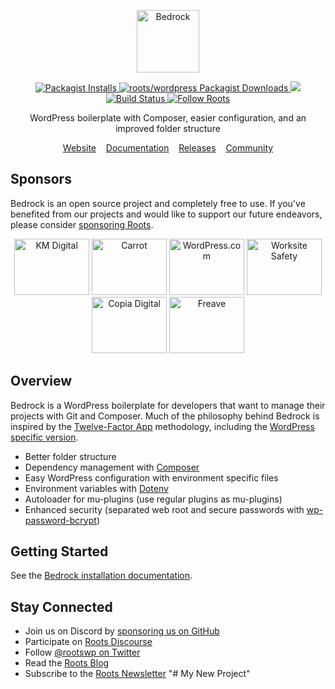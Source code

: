 <p align="center">
  <a href="https://roots.io/bedrock/">
    <img alt="Bedrock" src="https://cdn.roots.io/app/uploads/logo-bedrock.svg" height="100">
  </a>
</p>

<p align="center">
  <a href="https://packagist.org/packages/roots/bedrock">
    <img alt="Packagist Installs" src="https://img.shields.io/packagist/dt/roots/bedrock?label=projects%20created&colorB=2b3072&colorA=525ddc&style=flat-square">
  </a>

  <a href="https://packagist.org/packages/roots/wordpress">
    <img alt="roots/wordpress Packagist Downloads" src="https://img.shields.io/packagist/dt/roots/wordpress?label=roots%2Fwordpress%20downloads&logo=roots&logoColor=white&colorB=2b3072&colorA=525ddc&style=flat-square">
  </a>
  
  <img src="https://img.shields.io/badge/dynamic/json.svg?url=https://raw.githubusercontent.com/roots/bedrock/master/composer.json&label=wordpress&logo=roots&logoColor=white&query=$.require[%22roots/wordpress%22]&colorB=2b3072&colorA=525ddc&style=flat-square">

  <a href="https://github.com/roots/bedrock/actions/workflows/ci.yml">
    <img alt="Build Status" src="https://img.shields.io/github/actions/workflow/status/roots/bedrock/ci.yml?branch=master&logo=github&label=CI&style=flat-square">
  </a>

  <a href="https://twitter.com/rootswp">
    <img alt="Follow Roots" src="https://img.shields.io/badge/follow%20@rootswp-1da1f2?logo=twitter&logoColor=ffffff&message=&style=flat-square">
  </a>
</p>

<p align="center">WordPress boilerplate with Composer, easier configuration, and an improved folder structure</p>

<p align="center">
  <a href="https://roots.io/bedrock/">Website</a> &nbsp;&nbsp; <a href="https://roots.io/bedrock/docs/installation/">Documentation</a> &nbsp;&nbsp; <a href="https://github.com/roots/bedrock/releases">Releases</a> &nbsp;&nbsp; <a href="https://discourse.roots.io/">Community</a>
</p>

## Sponsors

Bedrock is an open source project and completely free to use. If you've benefited from our projects and would like to support our future endeavors, please consider [sponsoring Roots](https://github.com/sponsors/roots).

<div align="center">
<a href="https://k-m.com/"><img src="https://cdn.roots.io/app/uploads/km-digital.svg" alt="KM Digital" width="120" height="90"></a> <a href="https://carrot.com/"><img src="https://cdn.roots.io/app/uploads/carrot.svg" alt="Carrot" width="120" height="90"></a> <a href="https://wordpress.com/"><img src="https://cdn.roots.io/app/uploads/wordpress.svg" alt="WordPress.com" width="120" height="90"></a> <a href="https://worksitesafety.ca/careers/"><img src="https://cdn.roots.io/app/uploads/worksite-safety.svg" alt="Worksite Safety" width="120" height="90"></a> <a href="https://www.copiadigital.com/"><img src="https://cdn.roots.io/app/uploads/copia-digital.svg" alt="Copia Digital" width="120" height="90"></a> <a href="https://www.freave.com/"><img src="https://cdn.roots.io/app/uploads/freave.svg" alt="Freave" width="120" height="90"></a>
</div>

## Overview

Bedrock is a WordPress boilerplate for developers that want to manage their projects with Git and Composer. Much of the philosophy behind Bedrock is inspired by the [Twelve-Factor App](http://12factor.net/) methodology, including the [WordPress specific version](https://roots.io/twelve-factor-wordpress/).

- Better folder structure
- Dependency management with [Composer](https://getcomposer.org)
- Easy WordPress configuration with environment specific files
- Environment variables with [Dotenv](https://github.com/vlucas/phpdotenv)
- Autoloader for mu-plugins (use regular plugins as mu-plugins)
- Enhanced security (separated web root and secure passwords with [wp-password-bcrypt](https://github.com/roots/wp-password-bcrypt))

## Getting Started

See the [Bedrock installation documentation](https://roots.io/bedrock/docs/installation/).

## Stay Connected

- Join us on Discord by [sponsoring us on GitHub](https://github.com/sponsors/roots)
- Participate on [Roots Discourse](https://discourse.roots.io/)
- Follow [@rootswp on Twitter](https://twitter.com/rootswp)
- Read the [Roots Blog](https://roots.io/blog/)
- Subscribe to the [Roots Newsletter](https://roots.io/newsletter/)
"# My New Project" 
